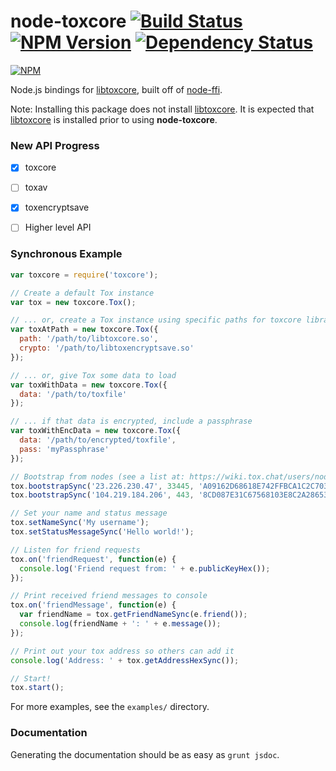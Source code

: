 node-toxcore [![Build Status](https://img.shields.io/travis/saneki/node-toxcore.svg?style=flat-square)](http://travis-ci.org/saneki/node-toxcore) [![NPM Version](https://img.shields.io/npm/v/toxcore.svg?style=flat-square)](https://www.npmjs.org/package/toxcore) [![Dependency Status](https://david-dm.org/saneki/node-toxcore.svg?style=flat-square)](https://david-dm.org/saneki/node-toxcore)
============

[![NPM](https://nodei.co/npm/toxcore.png?mini=true)](https://nodei.co/npm/toxcore/)

Node.js bindings for [libtoxcore], built off of [node-ffi].

Note: Installing this package does not install [libtoxcore]. It is expected
that [libtoxcore] is installed prior to using **node-toxcore**.


### New API Progress

- [x] toxcore
- [ ] toxav
- [x] toxencryptsave
- [ ] Higher level API


### Synchronous Example

``` js
var toxcore = require('toxcore');

// Create a default Tox instance
var tox = new toxcore.Tox();

// ... or, create a Tox instance using specific paths for toxcore libraries
var toxAtPath = new toxcore.Tox({
  path: '/path/to/libtoxcore.so',
  crypto: '/path/to/libtoxencryptsave.so'
});

// ... or, give Tox some data to load
var toxWithData = new toxcore.Tox({
  data: '/path/to/toxfile'
});

// ... if that data is encrypted, include a passphrase
var toxWithEncData = new toxcore.Tox({
  data: '/path/to/encrypted/toxfile',
  pass: 'myPassphrase'
});

// Bootstrap from nodes (see a list at: https://wiki.tox.chat/users/nodes)
tox.bootstrapSync('23.226.230.47', 33445, 'A09162D68618E742FFBCA1C2C70385E6679604B2D80EA6E84AD0996A1AC8A074'); // stal
tox.bootstrapSync('104.219.184.206', 443, '8CD087E31C67568103E8C2A28653337E90E6B8EDA0D765D57C6B5172B4F1F04C'); // Jfreegman

// Set your name and status message
tox.setNameSync('My username');
tox.setStatusMessageSync('Hello world!');

// Listen for friend requests
tox.on('friendRequest', function(e) {
  console.log('Friend request from: ' + e.publicKeyHex());
});

// Print received friend messages to console
tox.on('friendMessage', function(e) {
  var friendName = tox.getFriendNameSync(e.friend());
  console.log(friendName + ': ' + e.message());
});

// Print out your tox address so others can add it
console.log('Address: ' + tox.getAddressHexSync());

// Start!
tox.start();
```

For more examples, see the `examples/` directory.


### Documentation

Generating the documentation should be as easy as `grunt jsdoc`.


[libtoxcore]:https://github.com/irungentoo/toxcore
[node-ffi]:https://github.com/node-ffi/node-ffi
